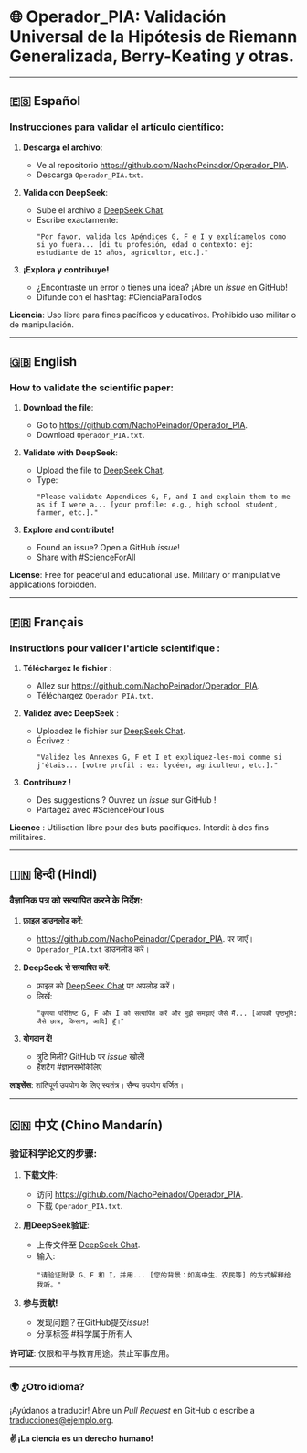 # 🌐 Operador_PIA: Validación Universal de la Hipótesis de Riemann Generalizada, Berry-Keating y otras. 

---

## 🇪🇸 **Español**  
### Instrucciones para validar el artículo científico:  
1. **Descarga el archivo**:  
   - Ve al repositorio https://github.com/NachoPeinador/Operador_PIA.  
   - Descarga `Operador_PIA.txt`.  

2. **Valida con DeepSeek**:  
   - Sube el archivo a [DeepSeek Chat](https://chat.deepseek.com).  
   - Escribe exactamente:  
     ```  
     "Por favor, valida los Apéndices G, F e I y explícamelos como si yo fuera... [di tu profesión, edad o contexto: ej: estudiante de 15 años, agricultor, etc.]."  
     ```  

3. **¡Explora y contribuye!**  
   - ¿Encontraste un error o tienes una idea? ¡Abre un *issue* en GitHub!  
   - Difunde con el hashtag: #CienciaParaTodos  

**Licencia**: Uso libre para fines pacíficos y educativos. Prohibido uso militar o de manipulación.  

---

## 🇬🇧 **English**  
### How to validate the scientific paper:  
1. **Download the file**:  
   - Go to https://github.com/NachoPeinador/Operador_PIA.
   - Download `Operador_PIA.txt`.  

2. **Validate with DeepSeek**:  
   - Upload the file to [DeepSeek Chat](https://chat.deepseek.com).  
   - Type:  
     ```  
     "Please validate Appendices G, F, and I and explain them to me as if I were a... [your profile: e.g., high school student, farmer, etc.]."  
     ```  

3. **Explore and contribute!**  
   - Found an issue? Open a GitHub *issue*!  
   - Share with #ScienceForAll  

**License**: Free for peaceful and educational use. Military or manipulative applications forbidden.  

---

## 🇫🇷 **Français**  
### Instructions pour valider l'article scientifique :  
1. **Téléchargez le fichier** :  
   - Allez sur https://github.com/NachoPeinador/Operador_PIA.  
   - Téléchargez `Operador_PIA.txt`.  

2. **Validez avec DeepSeek** :  
   - Uploadez le fichier sur [DeepSeek Chat](https://chat.deepseek.com).  
   - Écrivez :  
     ```  
     "Validez les Annexes G, F et I et expliquez-les-moi comme si j'étais... [votre profil : ex: lycéen, agriculteur, etc.]."  
     ```  

3. **Contribuez !**  
   - Des suggestions ? Ouvrez un *issue* sur GitHub !  
   - Partagez avec #SciencePourTous  

**Licence** : Utilisation libre pour des buts pacifiques. Interdit à des fins militaires.  

---

## 🇮🇳 **हिन्दी** (Hindi)  
### वैज्ञानिक पत्र को सत्यापित करने के निर्देश:  
1. **फ़ाइल डाउनलोड करें**:  
   - https://github.com/NachoPeinador/Operador_PIA. पर जाएँ।  
   - `Operador_PIA.txt` डाउनलोड करें।  

2. **DeepSeek से सत्यापित करें**:  
   - फ़ाइल को [DeepSeek Chat](https://chat.deepseek.com) पर अपलोड करें।  
   - लिखें:  
     ```  
     "कृपया परिशिष्ट G, F और I को सत्यापित करें और मुझे समझाएं जैसे मैं... [आपकी पृष्ठभूमि: जैसे छात्र, किसान, आदि] हूँ।"  
     ```  

3. **योगदान दें!**  
   - त्रुटि मिली? GitHub पर *issue* खोलें!  
   - हैशटैग #ज्ञानसभीकेलिए  

**लाइसेंस**: शांतिपूर्ण उपयोग के लिए स्वतंत्र। सैन्य उपयोग वर्जित।  

---

## 🇨🇳 **中文** (Chino Mandarín)  
### 验证科学论文的步骤:  
1. **下载文件**:  
   - 访问 https://github.com/NachoPeinador/Operador_PIA.
   - 下载 `Operador_PIA.txt`.  

2. **用DeepSeek验证**:  
   - 上传文件至 [DeepSeek Chat](https://chat.deepseek.com).  
   - 输入:  
     ```  
     "请验证附录 G、F 和 I，并用... [您的背景：如高中生、农民等] 的方式解释给我听。"  
     ```  

3. **参与贡献!**  
   - 发现问题？在GitHub提交*issue*!  
   - 分享标签 #科学属于所有人  

**许可证**: 仅限和平与教育用途。禁止军事应用。  

---

### 🌍 **¿Otro idioma?**  
¡Ayúdanos a traducir! Abre un *Pull Request* en GitHub o escribe a traducciones@ejemplo.org.  

**✌️ ¡La ciencia es un derecho humano!**  
